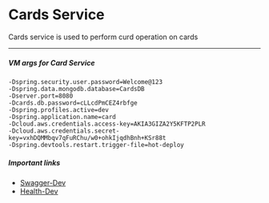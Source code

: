 # Cards Service
Cards service is used to perform curd operation on cards

---

##### VM args for Card Service

``` blockquote
-Dspring.security.user.password=Welcome@123
-Dspring.data.mongodb.database=CardsDB
-Dserver.port=8080
-Dcards.db.password=cLLcdPmCEZ4rbfge
-Dspring.profiles.active=dev
-Dspring.application.name=card
-Dcloud.aws.credentials.access-key=AKIA3GIZA2Y5KFTP2PLR
-Dcloud.aws.credentials.secret-key=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
-Dspring.devtools.restart.trigger-file=hot-deploy
```

##### Important links

- [Swagger-Dev](http://search-service-dev.ap-south-1.elasticbeanstalk.com/card/swagger-ui.html)
- [Health-Dev](http://search-service-dev.ap-south-1.elasticbeanstalk.com/card/actuator/health)